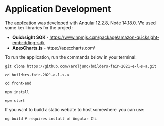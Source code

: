 # Application Development
The application was developed with Angular 12.2.8, Node 14.18.0. We used some key libraries for the project:
- **Quicksight SQK** - https://www.npmjs.com/package/amazon-quicksight-embedding-sdk
- **ApexCharts.js** - https://apexcharts.com/

To run the application, run the commands below in your terminal:
```
git clone https://github.com/caroljunq/builders-fair-2021-e-l-s-a.git

cd builders-fair-2021-e-l-s-a

cd front-end

npm install

npm start
```

If you want to build a static website to host somewhere, you can use:

```
ng build # requires install of Angular Cli
```


